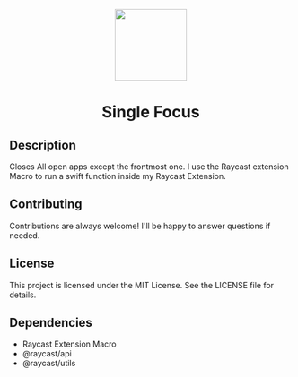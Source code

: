<p align="center">
  <img src="/assets/command_icon.png" height="128">
  <h1 align="center">Single Focus</h1>
</p>

## Description

Closes All open apps except the frontmost one. I use the Raycast extension Macro to run a swift function inside my Raycast Extension.

## Contributing

Contributions are always welcome! I'll be happy to answer questions if needed.

## License

This project is licensed under the MIT License. See the LICENSE file for details.

## Dependencies

- Raycast Extension Macro
- @raycast/api
- @raycast/utils
